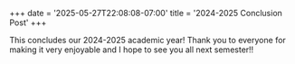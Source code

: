 +++
date = '2025-05-27T22:08:08-07:00'
title = '2024-2025 Conclusion Post'
+++

This concludes our 2024-2025 academic year! Thank you to everyone for making it very enjoyable and I hope to see you all next semester!!


